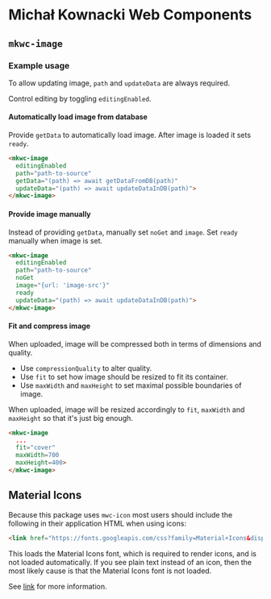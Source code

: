 # Michał Kownacki Web Components

## `mkwc-image`

### Example usage

To allow updating image, `path` and `updateData` are always required.

Control editing by toggling `editingEnabled`.

#### Automatically load image from database

Provide `getData` to automatically load image. After image is loaded it sets `ready`.

```html
<mkwc-image
  editingEnabled
  path="path-to-source"
  getData="(path) => await getDataFromDB(path)"
  updateData="(path) => await updateDataInDB(path)">
</mkwc-image>
```

#### Provide image manually

Instead of providing `getData`, manually set `noGet` and `image`. Set `ready` manually when image is set.

```html
<mkwc-image
  editingEnabled
  path="path-to-source"
  noGet
  image="{url: 'image-src'}"
  ready
  updateData="(path) => await updateDataInDB(path)">
</mkwc-image>
```

#### Fit and compress image

When uploaded, image will be compressed both in terms of dimensions and quality.

* Use `compressionQuality` to alter quality.
* Use `fit` to set how image should be resized to fit its container.
* Use `maxWidth` and `maxHeight` to set maximal possible boundaries of image.

When uploaded, image will be resized accordingly to `fit`, `maxWidth` and `maxHeight` so that it's just big enough.

```html
<mkwc-image
  ...
  fit="cover"
  maxWidth=700
  maxHeight=400>
</mkwc-image>
```

## Material Icons

Because this package uses `mwc-icon` most users should include the following in their application HTML when using icons:

```html
<link href="https://fonts.googleapis.com/css?family=Material+Icons&display=block" rel="stylesheet">
```

This loads the Material Icons font, which is required to render icons, and is not loaded automatically. If you see plain text instead of an icon, then the most likely cause is that the Material Icons font is not loaded.

See [link](https://www.npmjs.com/package/@material/mwc-icon#user-content-fonts) for more information.
